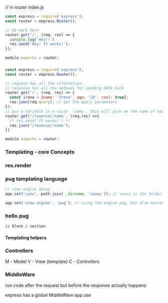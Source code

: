 // in router index.js

```js
const express = require('express');
const router = express.Router();

// Do work here
router.get('/', (req, res) => {
  console.log('Hey!!')
  res.send('Hey! It works!');
});

module.exports = router;
```

### 
```js
const express = require('express');
const router = express.Router();

// request has all the information 
// response has all the methods for sending DATA back
router.get('/', (req, res) => {
  const irena = {name: 'Irena', age: '28', cool: true};
  res.json(req.query); // get the query parameters 
});
// put a variable in a route  :name , this will give me the name of each of my requests
router.get('/reverse/:name', (req,res) =>{
  /* res.send('It works!') */
  res.json('/reverse/:name');
})

module.exports = router;
```

### Templating - core Concepts

### res.render 
### pug tamplating language


```js
// view engine Setup
app.set('view', path.join(__dirname, 'views')); // views is the folder where are the pug files

app.set('view engine', 'pug'); // using the engine pug, but also mustache or EJS works great too

```


### hello.pug 

```html
// block / section


```

#### Templating helpers

### Controllers 

M - Model
V - View (template)
C - Controllers

### MiddleWare

run code after the request but before the response actually happens

express has a global MiddleWare 
app.use 